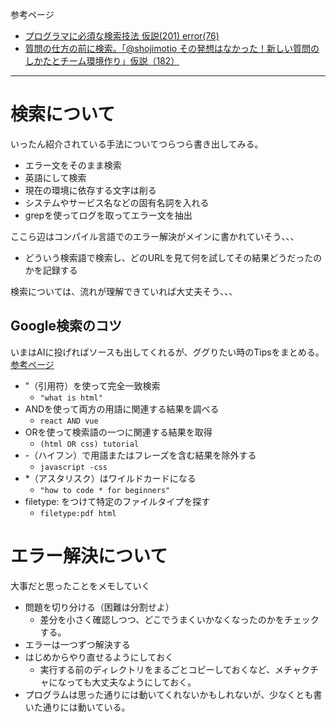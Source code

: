参考ページ
- [プログラマに必須な検索技法 仮説(201) error(76)](https://qiita.com/kaizen_nagoya/items/8ee1f5e241e2aee39f5c)
- [質問の仕方の前に検索。「@shojimotio その発想はなかった！新しい質問のしかたとチーム環境作り」仮説（182）](https://qiita.com/kaizen_nagoya/items/d36e87972e6cd5f665f9)

---
# 検索について

いったん紹介されている手法についてつらつら書き出してみる。
- エラー文をそのまま検索
- 英語にして検索
- 現在の環境に依存する文字は削る
- システムやサービス名などの固有名詞を入れる
- grepを使ってログを取ってエラー文を抽出

ここら辺はコンパイル言語でのエラー解決がメインに書かれていそう、、、

- どういう検索語で検索し、どのURLを見て何を試してその結果どうだったのかを記録する

検索については、流れが理解できていれば大丈夫そう、、、

## Google検索のコツ
いまはAIに投げればソースも出してくれるが、ググりたい時のTipsをまとめる。[参考ページ](https://qiita.com/chau_y/items/6b1bbf3c5217976856cc)

- "（引用符）を使って完全一致検索
  - `"what is html"`
- ANDを使って両方の用語に関連する結果を調べる
  - `react AND vue`
- ORを使って検索語の一つに関連する結果を取得
  - `(html OR css) tutorial`
- -（ハイフン）で用語またはフレーズを含む結果を除外する
  - `javascript -css`
- *（アスタリスク）はワイルドカードになる
  - `"how to code * for beginners"`
- filetype: をつけて特定のファイルタイプを探す
  - `filetype:pdf html`


# エラー解決について
大事だと思ったことをメモしていく
- 問題を切り分ける（困難は分割せよ）
  - 差分を小さく確認しつつ、どこでうまくいかなくなったのかをチェックする。
- エラーは一つずつ解決する
- はじめからやり直せるようにしておく
  - 実行する前のディレクトリをまるごとコピーしておくなど、メチャクチャになっても大丈夫なようにしておく。
- プログラムは思った通りには動いてくれないかもしれないが、少なくとも書いた通りには動いている。


